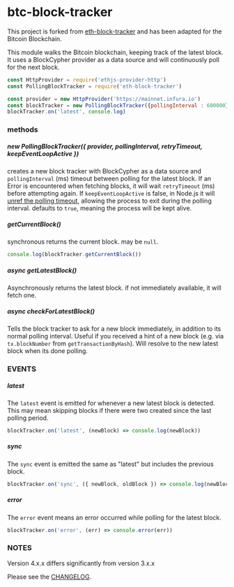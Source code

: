 
# btc-block-tracker

This project is forked from [eth-block-tracker](https://github.com/MetaMask/eth-block-tracker) and has been adapted for the Bitcoin Blockchain.

This module walks the Bitcoin blockchain, keeping track of the latest block.
It uses a BlockCypher provider as a data source and will continuously poll for the next block.

```js
const HttpProvider = require('ethjs-provider-http')
const PollingBlockTracker = require('eth-block-tracker')

const provider = new HttpProvider('https://mainnet.infura.io')
const blockTracker = new PollingBlockTracker({pollingInterval : 600000})
blockTracker.on('latest', console.log)
```

### methods

##### new PollingBlockTracker({ provider, pollingInterval, retryTimeout, keepEventLoopActive })

creates a new block tracker with BlockCypher as a data source and
`pollingInterval` (ms) timeout between polling for the latest block.
If an Error is encountered when fetching blocks, it will wait `retryTimeout` (ms) before attempting again.
If `keepEventLoopActive` is false, in Node.js it will [unref the polling timeout](https://nodejs.org/api/timers.html#timers_timeout_unref), allowing the process to exit during the polling interval. defaults to `true`, meaning the process will be kept alive.

##### getCurrentBlock()

synchronous returns the current block. may be `null`.

```js
console.log(blockTracker.getCurrentBlock())
```

##### async getLatestBlock()

Asynchronously returns the latest block.
if not immediately available, it will fetch one.

##### async checkForLatestBlock()

Tells the block tracker to ask for a new block immediately, in addition to its normal polling interval.
Useful if you received a hint of a new block (e.g. via `tx.blockNumber` from `getTransactionByHash`).
Will resolve to the new latest block when its done polling.

### EVENTS

##### latest

The `latest` event is emitted for whenever a new latest block is detected.
This may mean skipping blocks if there were two created since the last polling period.

```js
blockTracker.on('latest', (newBlock) => console.log(newBlock))
```

##### sync

The `sync` event is emitted the same as "latest" but includes the previous block.

```js
blockTracker.on('sync', ({ newBlock, oldBlock }) => console.log(newBlock, oldBlock))
```

##### error

The `error` event means an error occurred while polling for the latest block.

```js
blockTracker.on('error', (err) => console.error(err))
```

### NOTES

Version 4.x.x differs significantly from version 3.x.x

Please see the [CHANGELOG](./CHANGELOG.md).
